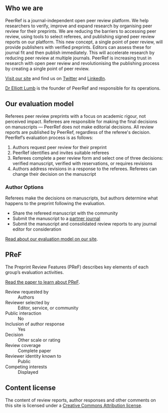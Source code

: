 ## Who we are

PeerRef is a journal-independent open peer review platform. We help researchers to verify, improve and expand research by organising peer review for their preprints. We are reducing the barriers to accessing peer review, using tools to select referees, and publishing signed peer review reports on our platform. This new concept, a single point of peer review, will provide publishers with verified preprints. Editors can assess these for journal fit and then publish immediately. This will accelerate research by reducing peer review at multiple journals. PeerRef is increasing trust in research with open peer review and revolutionising the publishing process by creating a single point of peer review.

[Visit our site](https://www.peerref.com) and find us on [Twitter](https://twitter.com/PeerRef_) and [LinkedIn](https://www.linkedin.com/company/peerref/).

[Dr Elliott Lumb](https://www.linkedin.com/in/elliott-peerref/) is the founder of PeerRef and responsible for its operations. 


## Our evaluation model

Referees peer review preprints with a focus on academic rigour, not perceived impact. Referees are responsible for making the final decisions on manuscripts — PeerRef does not make editorial decisions. All review reports are published by PeerRef, regardless of the referee's decision. PeerRef’s evaluation process is as follows: 

1.	Authors request peer review for their preprint
2.	PeerRef identifies and invites suitable referees 
3.	Referees complete a peer review form and select one of three decisions: verified manuscript, verified with reservations, or requires revisions 
4.	Authors address revisions in a response to the referees. Referees can change their decision on the manuscript 

### Author Options
Referees make the decisions on manuscripts, but authors determine what happens to the preprint following the evaluation.

- Share the refereed manuscript with the community 
- Submit the manuscript to a [partner journal](https://www.peerref.com/publisher-partnerships)
- Submit the manuscript and consolidated review reports to any journal editor for consideration

[Read about our evaluation model on our site](https://www.peerref.com/how-it-works).

## PReF

The Preprint Review Features (PReF) describes key elements of each group’s evaluation activities.

[Read the paper to learn about PReF](https://osf.io/8zj9w/).


<dl class="group-page-pref">
    <dt>Review requested by</dt>
    <dd>Authors</dd>
    <dt>Reviewer selected by</dt>
    <dd>Editor, service, or community</dd>
    <dt>Public interaction</dt>
    <dd>No</dd>
    <dt>Inclusion of author response</dt>
    <dd>Yes</dd>
    <dt>Decision</dt>
    <dd>Other scale or rating</dd>
    <dt>Review coverage</dt>
    <dd>Complete paper</dd>
    <dt>Reviewer identity known to</dt>
    <dd>Public</dd>
    <dt>Competing interests</dt>
    <dd>Displayed</dd>
</dl>

## Content license

The content of review reports, author responses and other comments on this site is licensed under a [Creative Commons Attribution license](https://creativecommons.org/licenses/by/4.0/).
